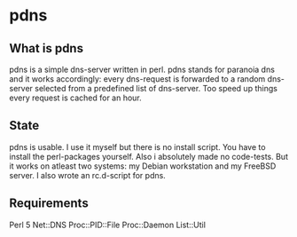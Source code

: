 # pdns

## What is pdns
pdns is a simple dns-server written in perl.
pdns stands for paranoia dns and it works accordingly: every dns-request is
forwarded to a random dns-server selected from a predefined list of dns-server.
Too speed up things every request is cached for an hour.

## State
pdns is usable. I use it myself but there is no install script.
You have to install the perl-packages yourself.
Also i absolutely made no code-tests.
But it works on atleast two systems: my Debian workstation and my
FreeBSD server. I also wrote an rc.d-script for pdns.

## Requirements
Perl 5
Net::DNS
Proc::PID::File
Proc::Daemon
List::Util
